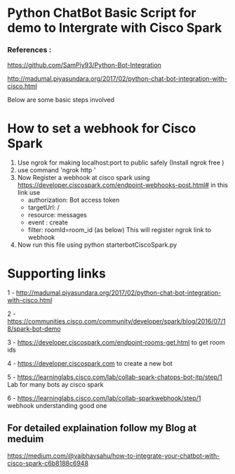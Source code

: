 # Python ChatBot Basic Script for demo to Intergrate with Cisco Spark

### References : 
https://github.com/SamPiy93/Python-Bot-Integration

http://madumal.piyasundara.org/2017/02/python-chat-bot-integration-with-cisco.html

Below are some basic steps involved
# How to set a webhook for Cisco Spark
1. Use ngrok for making localhost:port to public safely (Install ngrok free )
2. use command 'ngrok http <port>'
3. Now Register a webhook at cisco spark using https://developer.ciscospark.com/endpoint-webhooks-post.html# in this link use 
     - authorization: Bot access token
     - targetUrl: <ngrok link>/
     - resource: messages
     - event : create
     - filter: roomId=room_id (as below)
This will register ngrok link to webhook 
5. Now run this file using python starterbotCiscoSpark.py

# Supporting links 
1 - http://madumal.piyasundara.org/2017/02/python-chat-bot-integration-with-cisco.html

2 - https://communities.cisco.com/community/developer/spark/blog/2016/07/18/spark-bot-demo

3 - https://developer.ciscospark.com/endpoint-rooms-get.html to get room ids

4 - https://developer.ciscospark.com  to create a new bot 

5 - https://learninglabs.cisco.com/lab/collab-spark-chatops-bot-itp/step/1  Lab for many bots ay cisco spark

6 - https://learninglabs.cisco.com/lab/collab-sparkwebhook/step/1  webhook understanding good one
  
## For detailed explaination follow my Blog at meduim 
 https://medium.com/@vaibhavsahu/how-to-integrate-your-chatbot-with-cisco-spark-c6b8188c6948
